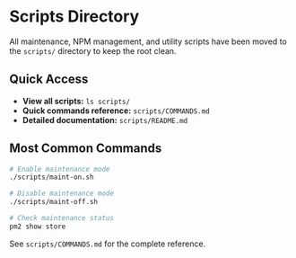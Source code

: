 # Scripts Directory

All maintenance, NPM management, and utility scripts have been moved to the `scripts/` directory to keep the root clean.

## Quick Access

- **View all scripts:** `ls scripts/`
- **Quick commands reference:** `scripts/COMMANDS.md`
- **Detailed documentation:** `scripts/README.md`

## Most Common Commands

```bash
# Enable maintenance mode
./scripts/maint-on.sh

# Disable maintenance mode  
./scripts/maint-off.sh

# Check maintenance status
pm2 show store
```

See `scripts/COMMANDS.md` for the complete reference.

